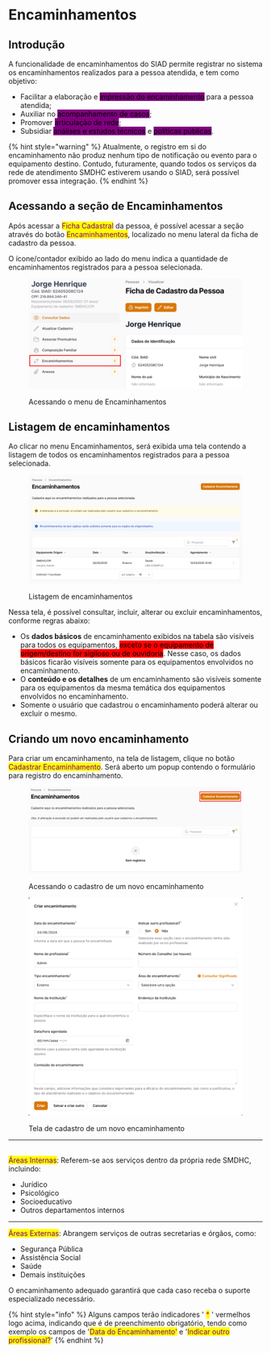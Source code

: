 # Encaminhamentos

## Introdução

A funcionalidade de encaminhamentos do SIAD permite registrar no sistema os encaminhamentos realizados para a pessoa atendida, e tem como objetivo:

* Facilitar a elaboração e <mark style="background-color:purple;">impressão do encaminhamento</mark> para a pessoa atendida;
* Auxiliar no <mark style="background-color:purple;">acompanhamento de casos</mark>;
* Promover <mark style="background-color:purple;">articulação de rede</mark>;
* Subsidiar <mark style="background-color:purple;">análises e estudos técnicos</mark> e <mark style="background-color:purple;">políticas públicas</mark>.

{% hint style="warning" %}
Atualmente, o registro em si do encaminhamento não produz nenhum tipo de notificação ou evento para o equipamento destino. Contudo, futuramente, quando todos os serviços da rede de atendimento SMDHC estiverem usando o SIAD, será possível promover essa integração.
{% endhint %}

## Acessando a seção de Encaminhamentos

Após acessar a <mark style="color:purple;">Ficha Cadastral</mark> da pessoa, é possível acessar a seção através do botão <mark style="color:purple;">Encaminhamentos</mark>, localizado no menu lateral da ficha de cadastro da pessoa.

O ícone/contador exibido ao lado do menu indica a quantidade de encaminhamentos registrados para a pessoa selecionada.

<figure><img src="../.gitbook/assets/image (2) (1) (1) (1) (1) (1) (1) (1) (1) (1) (1) (1) (1) (1) (1) (1) (1) (1) (1) (1) (1) (1) (1) (1).png" alt=""><figcaption><p>Acessando o menu de Encaminhamentos</p></figcaption></figure>

## Listagem de encaminhamentos

Ao clicar no menu Encaminhamentos, será exibida uma tela contendo a listagem de todos os encaminhamentos registrados para a pessoa selecionada.

<figure><img src="../.gitbook/assets/image (4) (1) (1).png" alt=""><figcaption><p>Listagem de encaminhamentos</p></figcaption></figure>

Nessa tela, é possível consultar, incluir, alterar ou excluir encaminhamentos, conforme regras abaixo:

* Os **dados básicos** de encaminhamento exibidos na tabela são visíveis para todos os equipamentos, <mark style="background-color:red;">exceto se o equipamento de origem/destino for sigiloso ou de ouvidoria</mark>. Nesse caso, os dados básicos ficarão visíveis somente para os equipamentos envolvidos no encaminhamento.
* O **conteúdo e os detalhes** de um encaminhamento são visíveis somente para os equipamentos da mesma temática dos equipamentos envolvidos no encaminhamento.
* Somente o usuário que cadastrou o encaminhamento poderá alterar ou excluir o mesmo.

## Criando um novo encaminhamento

Para criar um encaminhamento, na tela de listagem, clique no botão <mark style="color:purple;">Cadastrar Encaminhamento</mark>. Será aberto um popup contendo o formulário para registro do encaminhamento.



<figure><img src="../.gitbook/assets/image (7) (1) (1) (1) (1) (1) (1).png" alt=""><figcaption><p>Acessando o cadastro de um novo encaminhamento</p></figcaption></figure>

<figure><img src="../.gitbook/assets/image (6) (1) (1) (1) (1) (1) (1) (1).png" alt=""><figcaption><p>Tela de cadastro de um novo encaminhamento</p></figcaption></figure>

***

\
<mark style="color:purple;">Áreas Internas</mark>: Referem-se aos serviços dentro da própria rede SMDHC, incluindo:

* Jurídico
* Psicológico
* Socioeducativo
* Outros departamentos internos

***

<mark style="color:purple;">Áreas Externas</mark>: Abrangem serviços de outras secretarias e órgãos, como:

* Segurança Pública
* Assistência Social
* Saúde
* Demais instituições

O encaminhamento adequado garantirá que cada caso receba o suporte especializado necessário.

{% hint style="info" %}
Alguns campos terão indicadores ' <mark style="color:red;">\*</mark> ' vermelhos logo acima, indicando que é de preenchimento obrigatório, tendo como exemplo os campos de '<mark style="color:purple;">Data do Encaminhamento'</mark> e '<mark style="color:purple;">Indicar outro profissional?</mark>'
{% endhint %}
